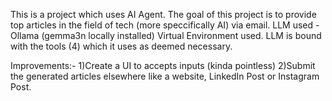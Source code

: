 This is a project which uses AI Agent.
The goal of this project is to provide top articles in the field of tech (more speccifically AI) via email.
LLM used - Ollama (gemma3n locally installed)
Virtual Environment used.
LLM is bound with the tools (4) which it uses as deemed necessary.



Improvements:- 
1)Create a UI to accepts inputs (kinda pointless)
2)Submit the generated articles elsewhere like a website, LinkedIn Post or Instagram Post.
